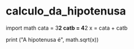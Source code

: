 # calculo_da_hipotenusa
import math
cata = 3**2 
catb = 4**2
x = cata + catb

print ("A hipotenusa é", math.sqrt(x))
